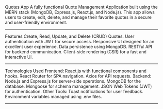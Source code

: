 Quotes App
A fully functional Quote Management Application built using the MERN stack (MongoDB, Express.js, React.js, and Node.js). This app allows users to create, edit, delete, and manage their favorite quotes in a secure and user-friendly environment.

-------------------------------------------------------------------------------

Features
Create, Read, Update, and Delete (CRUD) Quotes.
User authentication with JWT for secure access.
Responsive UI designed for an excellent user experience.
Data persistence using MongoDB.
RESTful API for backend communication.
Client-side rendering (CSR) for a fast and interactive UI.

---------------------------------------------------------------------------------

Technologies Used
Frontend:
React.js with functional components and hooks.
React Router for SPA navigation.
Axios for API requests.
Backend:
Node.js and Express.js for server-side operations.
MongoDB for the database.
Mongoose for schema management.
JSON Web Tokens (JWT) for authentication.
Other Tools:
Toast notifications for user feedback.
Environment variables managed using .env files.

----------------------------------------------------------------------------------
